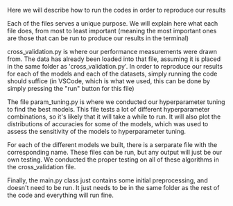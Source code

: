 Here we will describe how to run the codes in order to reproduce our results

Each of the files serves a unique purpose. We will explain here what each file does, from most to least important (meaning the most important ones are those that can be run to produce our results in the terminal)

cross_validation.py is where our performance measurements were drawn from. The data has already been loaded into that file, assuming it is placed in the same folder as 'cross_validation.py'. In order to reproduce our results for each of the models and each of the datasets, simply running the code should suffice (in VSCode, which is what we used, this can be done by simply pressing the "run" button for this file)

The file param_tuning.py is where we conducted our hyperparameter tuning to find the best models. This file tests a lot of different hyperparameter combinations, so it's likely that it will take a while to run. It will also plot the distributions of accuracies for some of the models, which was used to assess the sensitivity of the models to hyperparameter tuning.

For each of the different models we built, there is a serparate file with the corresponding name. These files can be run, but any output will just be our own testing. We conducted the proper testing on all of these algorithms in the cross_validation file.

Finally, the main.py class just contains some initial preprocessing, and doesn't need to be run. It just needs to be in the same folder as the rest of the code and everything will run fine.